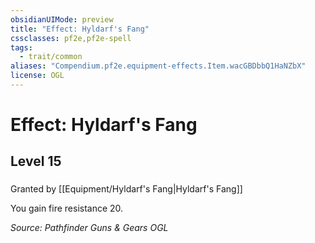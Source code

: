 ```yaml
---
obsidianUIMode: preview
title: "Effect: Hyldarf's Fang"
cssclasses: pf2e,pf2e-spell
tags:
  - trait/common
aliases: "Compendium.pf2e.equipment-effects.Item.wacGBDbbQ1HaNZbX"
license: OGL
---
```

# Effect: Hyldarf's Fang
## Level 15
### 






Granted by [[Equipment/Hyldarf's Fang|Hyldarf's Fang]]

You gain fire resistance 20.

*Source: Pathfinder Guns & Gears*
*OGL*